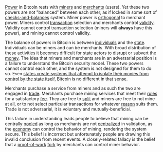 [Power](Glossary#power) in Bitcoin rests with [miners](Glossary#miner) and [merchants](Glossary#merchant) (users). Yet these two powers are not "balanced" between each other, as if locked in some sort of [checks-and-balances](https://en.wikipedia.org/wiki/Separation_of_powers#Checks_and_balances) system. Miner power is [orthogonal](https://en.wikipedia.org/wiki/Orthogonality) to merchant power. Miners control [transaction](Glossary#transaction) selection and merchants control [validity](Glossary#validity). Validity cannot control transaction selection (miners will **always** have this power), and mining cannot control validity.

The balance of powers in Bitcoin is between [individuals](Glossary#person) and the [state](Glossary#state). Individuals can be miners and can be merchants. With broad distribution of these activities it becomes difficult for state actors to [disrupt](Glossary#attack) or [subvert](Glossary#coercion) the [money](Glossary#coin). The idea that miners and merchants are in an adversarial position is a failure to understand the Bitcoin security model. These two powers cannot control each other, and the system is not designed for them to do so. Even [states create systems that attempt to isolate their monies from control by the state itself](https://www.federalreserve.gov/aboutthefed/bios/board/default.htm), Bitcoin is no different in that sense.

Merchants purchase a service from miners and as such the two are engaged in [trade](Glossary#trade). Merchants purchase mining services that meet their [rules](Glossary#consensus-rules) for a satisfactory [fee](Glossary#fee). They are free to [split](Glossary#split) and miners are free to not mine at all, or to not select particular transactions for whatever [reason](Glossary#censorship) suits them. Trade is not adversarial, it is voluntary and mutually-beneficial.

This failure in understanding leads people to believe that mining can be centrally [pooled](Glossary#pooling) as long as merchants are not [centralized](Glossary#centralization) in validation, as the [economy](Glossary#economy) can control the behavior of mining, rendering the system secure. This belief is incorrect but unfortunately people are drawing this invalid conclusion from recent events. A closely-related fallacy is the belief that a [proof-of-work](Glossary#proof) [fork](Glossary#fork) by merchants can control miner behavior.